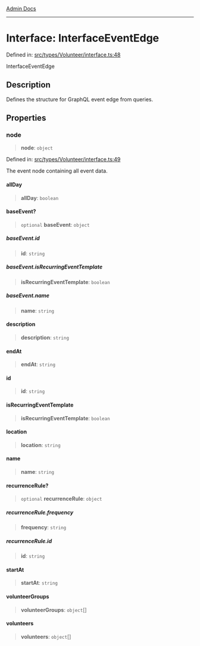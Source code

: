 [Admin Docs](/)

***

# Interface: InterfaceEventEdge

Defined in: [src/types/Volunteer/interface.ts:48](https://github.com/PalisadoesFoundation/talawa-admin/blob/main/src/types/Volunteer/interface.ts#L48)

InterfaceEventEdge

## Description

Defines the structure for GraphQL event edge from queries.

## Properties

### node

> **node**: `object`

Defined in: [src/types/Volunteer/interface.ts:49](https://github.com/PalisadoesFoundation/talawa-admin/blob/main/src/types/Volunteer/interface.ts#L49)

The event node containing all event data.

#### allDay

> **allDay**: `boolean`

#### baseEvent?

> `optional` **baseEvent**: `object`

##### baseEvent.id

> **id**: `string`

##### baseEvent.isRecurringEventTemplate

> **isRecurringEventTemplate**: `boolean`

##### baseEvent.name

> **name**: `string`

#### description

> **description**: `string`

#### endAt

> **endAt**: `string`

#### id

> **id**: `string`

#### isRecurringEventTemplate

> **isRecurringEventTemplate**: `boolean`

#### location

> **location**: `string`

#### name

> **name**: `string`

#### recurrenceRule?

> `optional` **recurrenceRule**: `object`

##### recurrenceRule.frequency

> **frequency**: `string`

##### recurrenceRule.id

> **id**: `string`

#### startAt

> **startAt**: `string`

#### volunteerGroups

> **volunteerGroups**: `object`[]

#### volunteers

> **volunteers**: `object`[]
